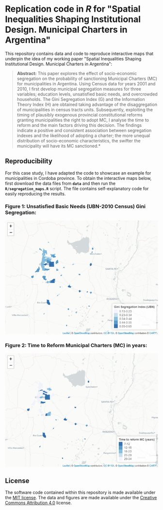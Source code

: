 # Replication code in *R* for "Spatial Inequalities Shaping Institutional Design. Municipal Charters in Argentina"

This repository contains data and code to reproduce interactive maps that underpin the idea of my working paper "Spatial Inequalities Shaping Institutional Design. Municipal Charters in Argentina":

> **Abstract:** This paper explores the effect of socio-economic segregation on the probability of sanctioning Municipal Charters (MC) for municipalities in Argentina. Using Census data for years 2001 and 2010, I first develop municipal segregation measures for three variables; education levels, unsatisfied basic needs, and overcrowded households. The Gini Segregation Index (G) and the Information Theory Index (H) are obtained taking advantage of the disaggregation of municipalities in census tracts units. Subsequently, exploiting the timing of plausibly exogenous provincial constitutional reforms granting municipalities the right to adopt MC, I analyse the time to reform and the main factors driving this decision. The findings indicate a positive and consistent association between segregation indexes and the likelihood of adopting a charter; the more unequal distribution of socio-economic characteristics, the swifter the municipality will have its MC sanctioned.*

## Reproducibility

For this case study, I have adapted the code to showcase an example for municipalities in Cordoba province. To obtain the interactive maps below, first download the data files from **`data`** and then run the **`R/segregation_maps.R`** script. The file contains self-explanatory code for easily reproducing the results.


### Figure 1: Unsatisfied Basic Needs (UBN-2010 Census) Gini Segregation:
<!-- ![Segregation in Cordoba](https://github.com/santiagodiaz10/seg_municharters/blob/main/images/cba_gini_segregation.png)
-->

<!--
```{r}
knitr::include_graphics("./images/cba_gini_segregation.PNG",  error = F)
```
-->

![Segregation in Cordoba](./images/cba_gini_segregation.png)

### Figure 2: Time to Reform Municipal Charters (MC) in years:
<!-- ![Time to reform MC in Cordoba province](https://github.com/santiagodiaz10/seg_municharters/blob/main/images/cba_time_to_co.png)
-->
![Time to reform MC in Cordoba province](./images/cba_time_to_co.png)

## License

The software code contained within this repository is made available under the [MIT license](http://opensource.org/licenses/mit-license.php). The data and figures are made available under the [Creative Commons Attribution 4.0](https://creativecommons.org/licenses/by/4.0/) license.
